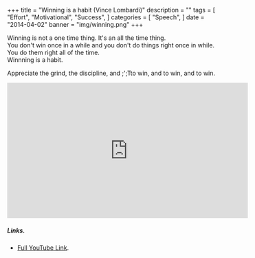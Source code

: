 +++
title = "Winning is a habit (Vince Lombardi)"
description = ""
tags = [
    "Effort",
    "Motivational",
    "Success",
]
categories = [
    "Speech",
]
date = "2014-04-02"
banner = "img/winning.png"
+++

Winning is not a one time thing. It's an all the time thing.
<br>You don't win once in a while and you don't do things right once in while.
<br>You do them right all of the time.
<br>Winnning is a habit.

Appreciate the grind, the discipline, and ;';Tto win, and to win, and to win.

<iframe width="560" height="315" src="https://www.youtube.com/embed/JjYeREIHCsw" frameborder="0" allow="autoplay; encrypted-media" allowfullscreen></iframe>

##### Links.
* [Full YouTube Link](https://youtu.be/JjYeREIHCsw).
